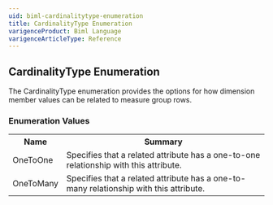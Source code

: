 ```yaml
---
uid: biml-cardinalitytype-enumeration
title: CardinalityType Enumeration
varigenceProduct: Biml Language
varigenceArticleType: Reference
---
```


## CardinalityType Enumeration<div class="LanguageSummary"><div class ="SummaryItem">The CardinalityType enumeration provides the options for how dimension member values can be related to measure group rows.</div></div><div class="EnumValueGroup">### Enumeration Values<table id="EnumValue" class="MemberList"><tbody><tr><th class="MemberNameColumnHeader">Name</th><th class="MemberSummaryColumnHeader">Summary</th></tr><tr class="cd0"><td class="MemberName">OneToOne</td><td class="MemberSummary"><div class ="SummaryItem">Specifies that a related attribute has a one-to-one relationship with this attribute.</div> </td></tr><tr class="cd1"><td class="MemberName">OneToMany</td><td class="MemberSummary"><div class ="SummaryItem">Specifies that a related attribute has a one-to-many relationship with this attribute.</div> </td></tr></tbody></table></div>